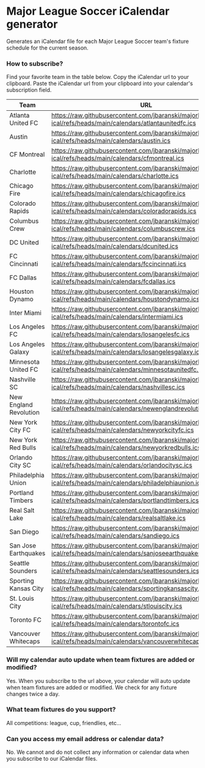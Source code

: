 # Major League Soccer iCalendar generator
Generates an iCalendar file for each Major League Soccer team's fixture schedule for the current season.


### How to subscribe?
Find your favorite team in the table below. Copy the iCalendar url to your clipboard. Paste the iCalendar url from your clipboard into your calendar's subscription field.


| Team | URL |
| ---- | --- |
| Atlanta United FC | https://raw.githubusercontent.com/jbaranski/majorleaguesoccer-ical/refs/heads/main/calendars/atlantaunitedfc.ics |
| Austin | https://raw.githubusercontent.com/jbaranski/majorleaguesoccer-ical/refs/heads/main/calendars/austin.ics |
| CF Montreal | https://raw.githubusercontent.com/jbaranski/majorleaguesoccer-ical/refs/heads/main/calendars/cfmontreal.ics |
| Charlotte | https://raw.githubusercontent.com/jbaranski/majorleaguesoccer-ical/refs/heads/main/calendars/charlotte.ics |
| Chicago Fire | https://raw.githubusercontent.com/jbaranski/majorleaguesoccer-ical/refs/heads/main/calendars/chicagofire.ics |
| Colorado Rapids | https://raw.githubusercontent.com/jbaranski/majorleaguesoccer-ical/refs/heads/main/calendars/coloradorapids.ics |
| Columbus Crew | https://raw.githubusercontent.com/jbaranski/majorleaguesoccer-ical/refs/heads/main/calendars/columbuscrew.ics |
| DC United | https://raw.githubusercontent.com/jbaranski/majorleaguesoccer-ical/refs/heads/main/calendars/dcunited.ics |
| FC Cincinnati | https://raw.githubusercontent.com/jbaranski/majorleaguesoccer-ical/refs/heads/main/calendars/fccincinnati.ics |
| FC Dallas | https://raw.githubusercontent.com/jbaranski/majorleaguesoccer-ical/refs/heads/main/calendars/fcdallas.ics |
| Houston Dynamo | https://raw.githubusercontent.com/jbaranski/majorleaguesoccer-ical/refs/heads/main/calendars/houstondynamo.ics |
| Inter Miami | https://raw.githubusercontent.com/jbaranski/majorleaguesoccer-ical/refs/heads/main/calendars/intermiami.ics |
| Los Angeles FC | https://raw.githubusercontent.com/jbaranski/majorleaguesoccer-ical/refs/heads/main/calendars/losangelesfc.ics |
| Los Angeles Galaxy | https://raw.githubusercontent.com/jbaranski/majorleaguesoccer-ical/refs/heads/main/calendars/losangelesgalaxy.ics |
| Minnesota United FC | https://raw.githubusercontent.com/jbaranski/majorleaguesoccer-ical/refs/heads/main/calendars/minnesotaunitedfc.ics |
| Nashville SC | https://raw.githubusercontent.com/jbaranski/majorleaguesoccer-ical/refs/heads/main/calendars/nashvillesc.ics |
| New England Revolution | https://raw.githubusercontent.com/jbaranski/majorleaguesoccer-ical/refs/heads/main/calendars/newenglandrevolution.ics |
| New York City FC | https://raw.githubusercontent.com/jbaranski/majorleaguesoccer-ical/refs/heads/main/calendars/newyorkcityfc.ics |
| New York Red Bulls | https://raw.githubusercontent.com/jbaranski/majorleaguesoccer-ical/refs/heads/main/calendars/newyorkredbulls.ics |
| Orlando City SC | https://raw.githubusercontent.com/jbaranski/majorleaguesoccer-ical/refs/heads/main/calendars/orlandocitysc.ics |
| Philadelphia Union | https://raw.githubusercontent.com/jbaranski/majorleaguesoccer-ical/refs/heads/main/calendars/philadelphiaunion.ics |
| Portland Timbers | https://raw.githubusercontent.com/jbaranski/majorleaguesoccer-ical/refs/heads/main/calendars/portlandtimbers.ics |
| Real Salt Lake | https://raw.githubusercontent.com/jbaranski/majorleaguesoccer-ical/refs/heads/main/calendars/realsaltlake.ics |
| San Diego | https://raw.githubusercontent.com/jbaranski/majorleaguesoccer-ical/refs/heads/main/calendars/sandiego.ics |
| San Jose Earthquakes | https://raw.githubusercontent.com/jbaranski/majorleaguesoccer-ical/refs/heads/main/calendars/sanjoseearthquakes.ics |
| Seattle Sounders | https://raw.githubusercontent.com/jbaranski/majorleaguesoccer-ical/refs/heads/main/calendars/seattlesounders.ics |
| Sporting Kansas City | https://raw.githubusercontent.com/jbaranski/majorleaguesoccer-ical/refs/heads/main/calendars/sportingkansascity.ics |
| St. Louis City | https://raw.githubusercontent.com/jbaranski/majorleaguesoccer-ical/refs/heads/main/calendars/stlouiscity.ics |
| Toronto FC | https://raw.githubusercontent.com/jbaranski/majorleaguesoccer-ical/refs/heads/main/calendars/torontofc.ics |
| Vancouver Whitecaps | https://raw.githubusercontent.com/jbaranski/majorleaguesoccer-ical/refs/heads/main/calendars/vancouverwhitecaps.ics |


### Will my calendar auto update when team fixtures are added or modified?
Yes. When you subscribe to the url above, your calendar will auto update when team fixtures are added or modified. We check for any fixture changes twice a day.


### What team fixtures do you support?
All competitions: league, cup, friendlies, etc...


### Can you access my email address or calendar data?
No. We cannot and do not collect any information or calendar data when you subscribe to our iCalendar files.